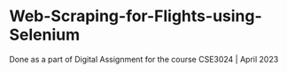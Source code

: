 # Web-Scraping-for-Flights-using-Selenium
Done as a part of Digital Assignment for the course CSE3024 | April 2023
